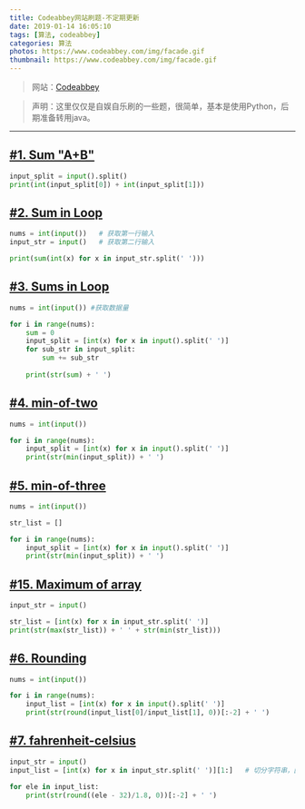 ```yaml
---
title: Codeabbey网站刷题-不定期更新
date: 2019-01-14 16:05:10
tags: [算法, codeabbey]
categories: 算法
photos: https://www.codeabbey.com/img/facade.gif
thumbnail: https://www.codeabbey.com/img/facade.gif
---
```


> 网站：[Codeabbey][1]

> 声明：这里仅仅是自娱自乐刷的一些题，很简单，基本是使用Python，后期准备转用java。

----

## [#1. Sum "A+B"][2]

```python
input_split = input().split()
print(int(input_split[0]) + int(input_split[1]))
```

## [#2. Sum in Loop][3]

```python
nums = int(input())   # 获取第一行输入
input_str = input()   # 获取第二行输入

print(sum(int(x) for x in input_str.split(' ')))
```

## [#3. Sums in Loop][4]

```python
nums = int(input()) #获取数据量

for i in range(nums):
    sum = 0
    input_split = [int(x) for x in input().split(' ')]
    for sub_str in input_split:
        sum += sub_str
    
    print(str(sum) + ' ')
```

## [#4. min-of-two][5]

```python
nums = int(input())

for i in range(nums):
    input_split = [int(x) for x in input().split(' ')]
    print(str(min(input_split)) + ' ')
```

## [#5. min-of-three][6]

```python
nums = int(input())

str_list = []

for i in range(nums):
    input_split = [int(x) for x in input().split(' ')]
    print(str(min(input_split)) + ' ')
```

## [#15. Maximum of array][7]

```python
input_str = input()

str_list = [int(x) for x in input_str.split(' ')]
print(str(max(str_list)) + ' ' + str(min(str_list)))
```

## [#6. Rounding][8]

```python
nums = int(input())

for i in range(nums):
    input_list = [int(x) for x in input().split(' ')]
    print(str(round(input_list[0]/input_list[1], 0))[:-2] + ' ')
```

## [#7. fahrenheit-celsius][9]

```python
input_str = input()
input_list = [int(x) for x in input_str.split(' ')][1:]   # 切分字符串，因为第一个字符是表示数字个数，所以去掉

for ele in input_list:
    print(str(round((ele - 32)/1.8, 0))[:-2] + ' ')
```



[1]: https://www.codeabbey.com/
[2]: https://www.codeabbey.com/index/task_view/sum-of-two
[3]: https://www.codeabbey.com/index/task_view/sum-in-loop
[4]: https://www.codeabbey.com/index/task_view/sums-in-loop
[5]: https://www.codeabbey.com/index/task_view/min-of-two
[6]: https://www.codeabbey.com/index/task_view/min-of-three
[7]: https://www.codeabbey.com/index/task_view/maximum-of-array
[8]: https://www.codeabbey.com/index/task_view/rounding
[9]: https://www.codeabbey.com/index/task_view/fahrenheit-celsius